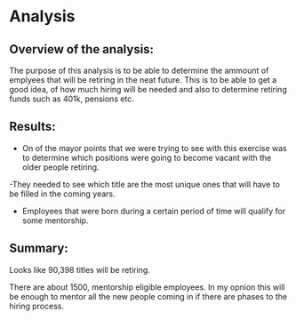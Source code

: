 # Analysis

## Overview of the analysis:

The purpose of this analysis is to be able to determine the ammount of emplyees that will be retiring in the neat future. This is to be able to get a good idea, of how much hiring will be needed and also to determine retiring funds such as 401k, pensions etc.

## Results:

- On of the mayor points that we were trying to see with this exercise was to determine which positions were going to become vacant with the older people retiring.

-They needed to see which title are the most unique ones that will have to be filled in the coming years.

- Employees that were born during a certain period of time will qualify for some mentorship.

## Summary:

Looks like 90,398 titles will be retiring.


There are about 1500, mentorship eligible employees. In my opnion this will be enough to mentor all the new people coming in if there are phases to the hiring process. 
